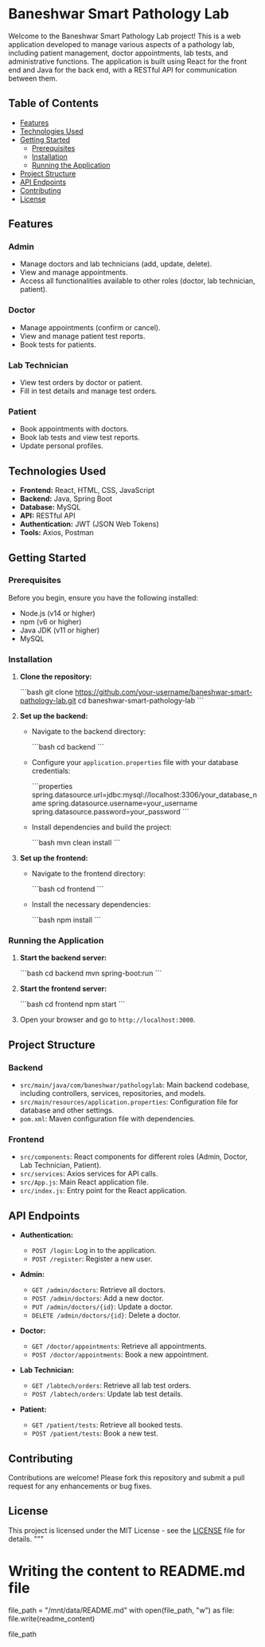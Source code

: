 
# Baneshwar Smart Pathology Lab

Welcome to the Baneshwar Smart Pathology Lab project! This is a web application developed to manage various aspects of a pathology lab, including patient management, doctor appointments, lab tests, and administrative functions. The application is built using React for the front end and Java for the back end, with a RESTful API for communication between them.

## Table of Contents

- [Features](#features)
- [Technologies Used](#technologies-used)
- [Getting Started](#getting-started)
  - [Prerequisites](#prerequisites)
  - [Installation](#installation)
  - [Running the Application](#running-the-application)
- [Project Structure](#project-structure)
- [API Endpoints](#api-endpoints)
- [Contributing](#contributing)
- [License](#license)

## Features

### Admin

- Manage doctors and lab technicians (add, update, delete).
- View and manage appointments.
- Access all functionalities available to other roles (doctor, lab technician, patient).

### Doctor

- Manage appointments (confirm or cancel).
- View and manage patient test reports.
- Book tests for patients.

### Lab Technician

- View test orders by doctor or patient.
- Fill in test details and manage test orders.

### Patient

- Book appointments with doctors.
- Book lab tests and view test reports.
- Update personal profiles.

## Technologies Used

- **Frontend:** React, HTML, CSS, JavaScript
- **Backend:** Java, Spring Boot
- **Database:** MySQL
- **API:** RESTful API
- **Authentication:** JWT (JSON Web Tokens)
- **Tools:** Axios, Postman

## Getting Started

### Prerequisites

Before you begin, ensure you have the following installed:

- Node.js (v14 or higher)
- npm (v6 or higher)
- Java JDK (v11 or higher)
- MySQL

### Installation

1. **Clone the repository:**

    \`\`\`bash
    git clone https://github.com/your-username/baneshwar-smart-pathology-lab.git
    cd baneshwar-smart-pathology-lab
    \`\`\`

2. **Set up the backend:**

   - Navigate to the backend directory:
   
     \`\`\`bash
     cd backend
     \`\`\`
   
   - Configure your `application.properties` file with your database credentials:
   
     \`\`\`properties
     spring.datasource.url=jdbc:mysql://localhost:3306/your_database_name
     spring.datasource.username=your_username
     spring.datasource.password=your_password
     \`\`\`
   
   - Install dependencies and build the project:
   
     \`\`\`bash
     mvn clean install
     \`\`\`

3. **Set up the frontend:**

   - Navigate to the frontend directory:
   
     \`\`\`bash
     cd frontend
     \`\`\`
   
   - Install the necessary dependencies:
   
     \`\`\`bash
     npm install
     \`\`\`

### Running the Application

1. **Start the backend server:**

    \`\`\`bash
    cd backend
    mvn spring-boot:run
    \`\`\`

2. **Start the frontend server:**

    \`\`\`bash
    cd frontend
    npm start
    \`\`\`

3. Open your browser and go to `http://localhost:3000`.

## Project Structure

### Backend

- `src/main/java/com/baneshwar/pathologylab`: Main backend codebase, including controllers, services, repositories, and models.
- `src/main/resources/application.properties`: Configuration file for database and other settings.
- `pom.xml`: Maven configuration file with dependencies.

### Frontend

- `src/components`: React components for different roles (Admin, Doctor, Lab Technician, Patient).
- `src/services`: Axios services for API calls.
- `src/App.js`: Main React application file.
- `src/index.js`: Entry point for the React application.

## API Endpoints

- **Authentication:**
  - `POST /login`: Log in to the application.
  - `POST /register`: Register a new user.

- **Admin:**
  - `GET /admin/doctors`: Retrieve all doctors.
  - `POST /admin/doctors`: Add a new doctor.
  - `PUT /admin/doctors/{id}`: Update a doctor.
  - `DELETE /admin/doctors/{id}`: Delete a doctor.

- **Doctor:**
  - `GET /doctor/appointments`: Retrieve all appointments.
  - `POST /doctor/appointments`: Book a new appointment.

- **Lab Technician:**
  - `GET /labtech/orders`: Retrieve all lab test orders.
  - `POST /labtech/orders`: Update lab test details.

- **Patient:**
  - `GET /patient/tests`: Retrieve all booked tests.
  - `POST /patient/tests`: Book a new test.

## Contributing

Contributions are welcome! Please fork this repository and submit a pull request for any enhancements or bug fixes.

## License

This project is licensed under the MIT License - see the [LICENSE](LICENSE) file for details.
"""

# Writing the content to README.md file
file_path = "/mnt/data/README.md"
with open(file_path, "w") as file:
    file.write(readme_content)

file_path
